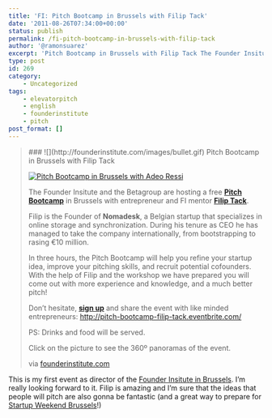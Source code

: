 ```yaml
---
title: 'FI: Pitch Bootcamp in Brussels with Filip Tack'
date: '2011-08-26T07:34:00+00:00'
status: publish
permalink: /fi-pitch-bootcamp-in-brussels-with-filip-tack
author: '@ramonsuarez'
excerpt: 'Pitch Bootcamp in Brussels with Filip Tack The Founder Insitute and the Betagroup are hosting a free Pitch Bootcamp in Brussels with entrepreneur and FI mentor Filip Tack. Filip is the Founder of Nomadesk, a Belgian startup that specializes in onl...'
type: post
id: 269
category:
    - Uncategorized
tags:
    - elevatorpitch
    - english
    - founderinstitute
    - pitch
post_format: []
---
```

> <div>### ![](http://founderinstitute.com/images/bullet.gif) Pitch Bootcamp in Brussels with Filip Tack
> 
> [![Pitch Bootcamp in Brussels with Adeo Ressi](http://a1.sphotos.ak.fbcdn.net/hphotos-ak-snc6/269141_144112002333595_115286281882834_273447_6527143_n.jpg)](http://360.imaginea.be/bootcamp/ "360º pictures of the Pitch Bootcamp")
> 
> The Founder Insitute and the Betagroup are hosting a free **[Pitch Bootcamp](http://pitch-bootcamp-filip-tack.eventbrite.com/)** in Brussels with entrepreneur and FI mentor **[Filip Tack](http://be.linkedin.com/in/filiptack "Filip Tack, mentor of the Founder Institute Brussels")**.
> 
> Filip is the Founder of **Nomadesk**, a Belgian startup that specializes in online storage and synchronization. During his tenure as CEO he has managed to take the company internationally, from bootstrapping to rasing €10 million.
> 
> In three hours, the Pitch Bootcamp will help you refine your startup idea, improve your pitching skills, and recruit potential cofounders. With the help of Filip and the workshop we have prepared you will come out with more experience and knowledge, and a much better pitch!
> 
> Don’t hesitate, **[sign up](http://pitch-bootcamp-filip-tack.eventbrite.com/)** and share the event with like minded entrepreneurs: <http://pitch-bootcamp-filip-tack.eventbrite.com/>
> 
> PS: Drinks and food will be served.
> 
> Click on the picture to see the 360º panoramas of the event.
> 
> via [founderinstitute.com](http://founderinstitute.com/posts/373)
> 
> </div>

This is my first event as director of the [Founder Insitute in Brussels](http://www.founderinstitute.com/apply/52). I’m really looking forward to it. Filip is amazing and I’m sure that the ideas that people will pitch are also gonna be fantastic (and a great way to prepare for [Startup Weekend Brussels](http://brussels.startupweekend.org)!)

</div>